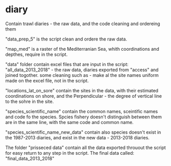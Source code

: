 # diary
Contain trawl diaries - the raw data, and the code cleaning and ordereing them

"data_prep_5" is the script clean and ordere the raw data.

"map_med" is a raster of the Mediterranian Sea, whith coordinations and depthes, require in the script.

"data" folder contain excel files that are input in the script:
  "all_data_2013_2018" - the raw data, diaries exported from "access" and joined togother. 
  some cleaning such as - make al the site names uniform made on the excel file, not in the script.
  
  "locations_lat_on_sore" contain the sites in the data, with their estimated coordinations on shore, and the Perpendicular - the degree of vertical line to the sohre in the site.
  
  "species_scientific_name" contain the common names, sceintific names and code fo the species. Spcies fishery doesn't distinguish between them are in the same line, with the same code and common name.
  
  "species_scientific_name_new_data" contain also species doesn't exist in the 1987-2013 diaries, and exist in the new data - 2013-2018 diaries.
  
  The folder "prisseced data" contain all the data exported throuout the script for easy return to any step in the script. 
  The final data called: "final_data_2013_2018"
  
  
